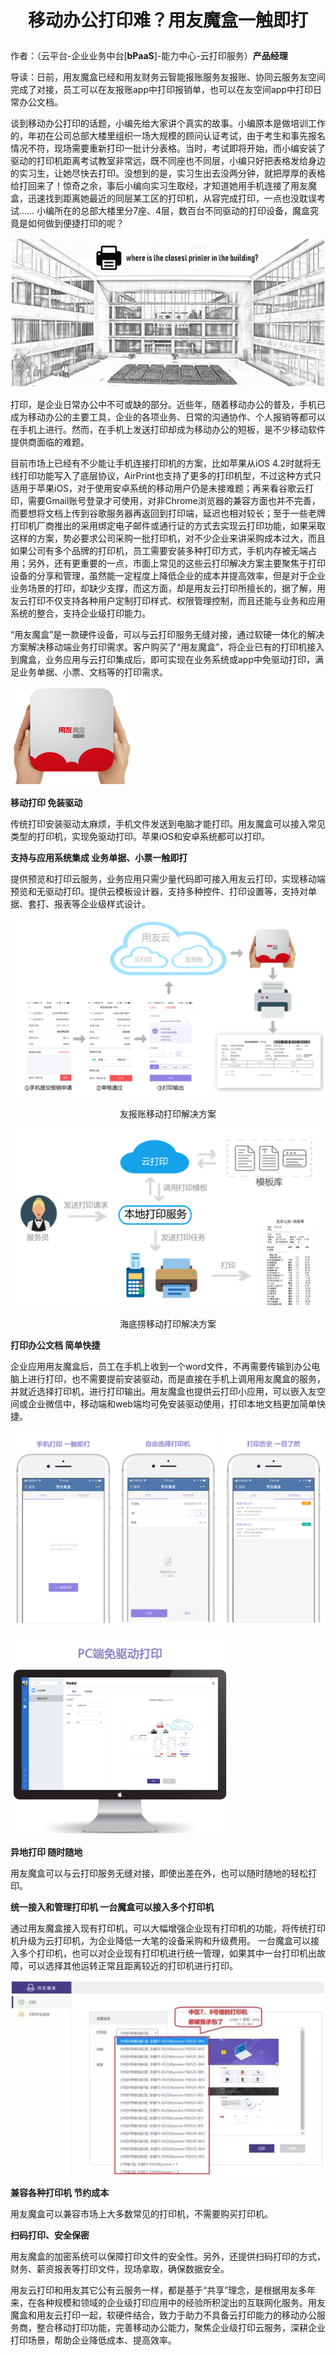 # <p align="center">移动办公打印难？用友魔盒一触即打</p>
作者：（云平台-企业业务中台[**bPaaS**]-能力中心-云打印服务）**产品经理**

导读：日前，用友魔盒已经和用友财务云智能报账服务友报账、协同云服务友空间完成了对接，员工可以在友报账app中打印报销单，也可以在友空间app中打印日常办公文档。

谈到移动办公打印的话题，小编先给大家讲个真实的故事。小编原本是做培训工作的，年初在公司总部大楼里组织一场大规模的顾问认证考试，由于考生和事先报名情况不符，现场需要重新打印一批计分表格。当时，考试即将开始，而小编安装了驱动的打印机距离考试教室非常远，既不同座也不同层，小编只好把表格发给身边的实习生，让她尽快去打印。没想到的是，实习生出去没两分钟，就把厚厚的表格给打回来了！惊奇之余，事后小编向实习生取经，才知道她用手机连接了用友魔盒，迅速找到距离她最近的同层某工区的打印机，从容完成打印，一点也没耽误考试…… 小编所在的总部大楼里分7座、4层，数百台不同驱动的打印设备，魔盒究竟是如何做到便捷打印的呢？

![](/articles/201806/images/article8/images8.1.png)

打印，是企业日常办公中不可或缺的部分。近些年，随着移动办公的普及，手机已成为移动办公的主要工具，企业的各项业务、日常的沟通协作、个人报销等都可以在手机上进行。然而，在手机上发送打印却成为移动办公的短板，是不少移动软件提供商面临的难题。

目前市场上已经有不少能让手机连接打印机的方案，比如苹果从iOS 4.2时就将无线打印功能写入了底层协议，AirPrint也支持了更多的打印机型，不过这种方式只适用于苹果iOS，对于使用安卓系统的移动用户仍是未接难题；再来看谷歌云打印，需要Gmail账号登录才可使用，对非Chrome浏览器的兼容方面也并不完善，而要想将文档上传到谷歌服务器再返回到打印端，延迟也相对较长；至于一些老牌打印机厂商推出的采用绑定电子邮件或通行证的方式去实现云打印功能，如果采取这样的方案，势必要求公司采购一批打印机，对不少企业来讲采购成本过大，而且如果公司有多个品牌的打印机，员工需要安装多种打印方式，手机内存被无端占用；另外，还有更重要的一点，市面上常见的这些云打印解决方案主要聚焦于打印设备的分享和管理，虽然能一定程度上降低企业的成本并提高效率，但是对于企业业务场景的打印，却缺少支撑，而这方面，却是用友云打印所擅长的，据了解，用友云打印不仅支持各种用户定制打印样式、权限管理控制，而且还能与业务和应用系统的整合，支持企业级打印能力。

“用友魔盒”是一款硬件设备，可以与云打印服务无缝对接，通过软硬一体化的解决方案解决移动端业务打印需求。客户购买了“用友魔盒”，将企业已有的打印机接入到魔盒，业务应用与云打印集成后，即可实现在业务系统或app中免驱动打印，满足业务单据、小票、文档等的打印需求。

![](/articles/201806/images/article8/images8.2.png)

**移动打印  免装驱动**

传统打印安装驱动太麻烦，手机文件发送到电脑才能打印。用友魔盒可以接入常见类型的打印机，实现免驱动打印。苹果iOS和安卓系统都可以打印。

**支持与应用系统集成  业务单据、小票一触即打**

提供预览和打印云服务，业务应用只需少量代码即可接入用友云打印，实现移动端预览和无驱动打印。提供云模板设计器，支持多种控件、打印设置等，支持对单据、套打、报表等企业级样式设计。

![](/articles/201806/images/article8/images8.3.png)
<p align="center">友报账移动打印解决方案</p>

![](/articles/201806/images/article8/images8.4.png)
<p align="center">海底捞移动打印解决方案</p>

**打印办公文档  简单快捷**

企业应用用友魔盒后，员工在手机上收到一个word文件，不再需要传输到办公电脑上进行打印，也不需要提前安装驱动，而是直接在手机上调用用友魔盒的服务，并就近选择打印机，进行打印输出。用友魔盒也提供云打印小应用，可以嵌入友空间或企业微信中，移动端和web端均可免安装驱动使用，打印本地文档更加简单快捷。

![](/articles/201806/images/article8/images8.5.png)

![](/articles/201806/images/article8/images8.6.png)

**异地打印 随时随地**

用友魔盒可以与云打印服务无缝对接，即使出差在外，也可以随时随地的轻松打印。

**统一接入和管理打印机 一台魔盒可以接入多个打印机**

通过用友魔盒接入现有打印机，可以大幅增强企业现有打印机的功能，将传统打印机升级为云打印机，为企业降低一大笔的设备采购和升级费用。
一台魔盒可以接入多个打印机，也可以对企业现有打印机进行统一管理，如果其中一台打印机出故障，可以选择其他运转正常且距离较近的打印机进行打印。

![](/articles/201806/images/article8/images8.7.png)

**兼容各种打印机  节约成本**

用友魔盒可以兼容市场上大多数常见的打印机，不需要购买打印机。

**扫码打印、安全保密**

用友魔盒的加密系统可以保障打印文件的安全性。另外，还提供扫码打印的方式，财务、薪资报表等打印文件，现场拿取，确保数据安全。

用友云打印和用友其它公有云服务一样，都是基于“共享”理念，是根据用友多年来，在各种规模和领域的企业级打印应用中的经验所积淀出的互联网化服务。用友魔盒和用友云打印一起，软硬件结合，致力于助力不具备云打印能力的移动办公服务商，整合移动打印功能，完善移动办公能力，聚焦企业级打印云服务，深耕企业打印场景，帮助企业降低成本、提高效率。
